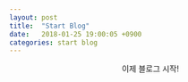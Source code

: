 ```yaml
---
layout: post
title:  "Start Blog"
date:   2018-01-25 19:00:05 +0900
categories: start blog
---
```


<center>이제 블로그 시작!</center>
